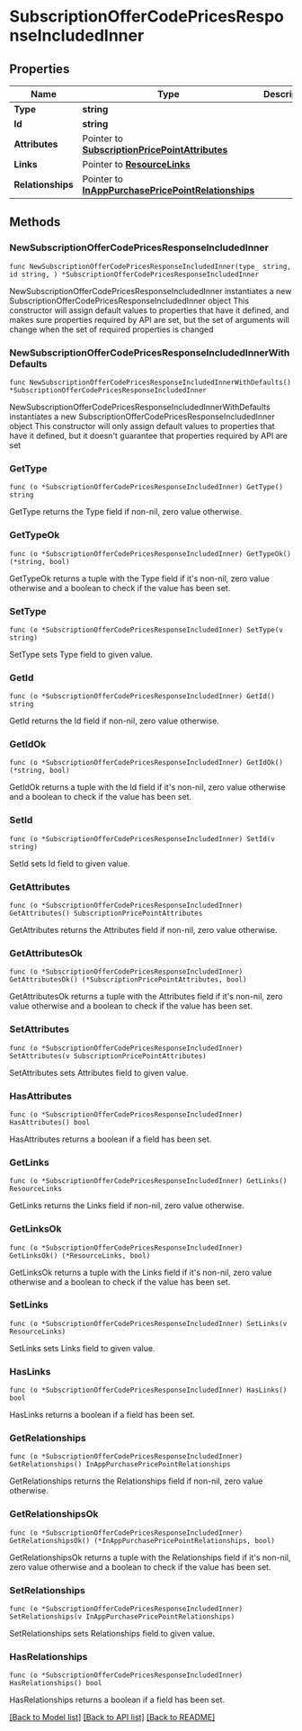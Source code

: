 # SubscriptionOfferCodePricesResponseIncludedInner

## Properties

Name | Type | Description | Notes
------------ | ------------- | ------------- | -------------
**Type** | **string** |  | 
**Id** | **string** |  | 
**Attributes** | Pointer to [**SubscriptionPricePointAttributes**](SubscriptionPricePointAttributes.md) |  | [optional] 
**Links** | Pointer to [**ResourceLinks**](ResourceLinks.md) |  | [optional] 
**Relationships** | Pointer to [**InAppPurchasePricePointRelationships**](InAppPurchasePricePointRelationships.md) |  | [optional] 

## Methods

### NewSubscriptionOfferCodePricesResponseIncludedInner

`func NewSubscriptionOfferCodePricesResponseIncludedInner(type_ string, id string, ) *SubscriptionOfferCodePricesResponseIncludedInner`

NewSubscriptionOfferCodePricesResponseIncludedInner instantiates a new SubscriptionOfferCodePricesResponseIncludedInner object
This constructor will assign default values to properties that have it defined,
and makes sure properties required by API are set, but the set of arguments
will change when the set of required properties is changed

### NewSubscriptionOfferCodePricesResponseIncludedInnerWithDefaults

`func NewSubscriptionOfferCodePricesResponseIncludedInnerWithDefaults() *SubscriptionOfferCodePricesResponseIncludedInner`

NewSubscriptionOfferCodePricesResponseIncludedInnerWithDefaults instantiates a new SubscriptionOfferCodePricesResponseIncludedInner object
This constructor will only assign default values to properties that have it defined,
but it doesn't guarantee that properties required by API are set

### GetType

`func (o *SubscriptionOfferCodePricesResponseIncludedInner) GetType() string`

GetType returns the Type field if non-nil, zero value otherwise.

### GetTypeOk

`func (o *SubscriptionOfferCodePricesResponseIncludedInner) GetTypeOk() (*string, bool)`

GetTypeOk returns a tuple with the Type field if it's non-nil, zero value otherwise
and a boolean to check if the value has been set.

### SetType

`func (o *SubscriptionOfferCodePricesResponseIncludedInner) SetType(v string)`

SetType sets Type field to given value.


### GetId

`func (o *SubscriptionOfferCodePricesResponseIncludedInner) GetId() string`

GetId returns the Id field if non-nil, zero value otherwise.

### GetIdOk

`func (o *SubscriptionOfferCodePricesResponseIncludedInner) GetIdOk() (*string, bool)`

GetIdOk returns a tuple with the Id field if it's non-nil, zero value otherwise
and a boolean to check if the value has been set.

### SetId

`func (o *SubscriptionOfferCodePricesResponseIncludedInner) SetId(v string)`

SetId sets Id field to given value.


### GetAttributes

`func (o *SubscriptionOfferCodePricesResponseIncludedInner) GetAttributes() SubscriptionPricePointAttributes`

GetAttributes returns the Attributes field if non-nil, zero value otherwise.

### GetAttributesOk

`func (o *SubscriptionOfferCodePricesResponseIncludedInner) GetAttributesOk() (*SubscriptionPricePointAttributes, bool)`

GetAttributesOk returns a tuple with the Attributes field if it's non-nil, zero value otherwise
and a boolean to check if the value has been set.

### SetAttributes

`func (o *SubscriptionOfferCodePricesResponseIncludedInner) SetAttributes(v SubscriptionPricePointAttributes)`

SetAttributes sets Attributes field to given value.

### HasAttributes

`func (o *SubscriptionOfferCodePricesResponseIncludedInner) HasAttributes() bool`

HasAttributes returns a boolean if a field has been set.

### GetLinks

`func (o *SubscriptionOfferCodePricesResponseIncludedInner) GetLinks() ResourceLinks`

GetLinks returns the Links field if non-nil, zero value otherwise.

### GetLinksOk

`func (o *SubscriptionOfferCodePricesResponseIncludedInner) GetLinksOk() (*ResourceLinks, bool)`

GetLinksOk returns a tuple with the Links field if it's non-nil, zero value otherwise
and a boolean to check if the value has been set.

### SetLinks

`func (o *SubscriptionOfferCodePricesResponseIncludedInner) SetLinks(v ResourceLinks)`

SetLinks sets Links field to given value.

### HasLinks

`func (o *SubscriptionOfferCodePricesResponseIncludedInner) HasLinks() bool`

HasLinks returns a boolean if a field has been set.

### GetRelationships

`func (o *SubscriptionOfferCodePricesResponseIncludedInner) GetRelationships() InAppPurchasePricePointRelationships`

GetRelationships returns the Relationships field if non-nil, zero value otherwise.

### GetRelationshipsOk

`func (o *SubscriptionOfferCodePricesResponseIncludedInner) GetRelationshipsOk() (*InAppPurchasePricePointRelationships, bool)`

GetRelationshipsOk returns a tuple with the Relationships field if it's non-nil, zero value otherwise
and a boolean to check if the value has been set.

### SetRelationships

`func (o *SubscriptionOfferCodePricesResponseIncludedInner) SetRelationships(v InAppPurchasePricePointRelationships)`

SetRelationships sets Relationships field to given value.

### HasRelationships

`func (o *SubscriptionOfferCodePricesResponseIncludedInner) HasRelationships() bool`

HasRelationships returns a boolean if a field has been set.


[[Back to Model list]](../README.md#documentation-for-models) [[Back to API list]](../README.md#documentation-for-api-endpoints) [[Back to README]](../README.md)


